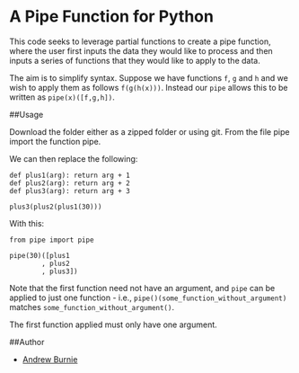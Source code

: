 A Pipe Function for Python
============================

This code seeks to leverage partial functions to create a pipe function, where the user first inputs the data they would like to process and then inputs a series of functions that they would like to apply to the data.

The aim is to simplify syntax. Suppose we have functions `f`, `g` and `h` and we wish to apply them as follows `f(g(h(x)))`. Instead our `pipe` allows this to be written as `pipe(x)([f,g,h])`.

##Usage

Download the folder either as a zipped folder or using git. From the file pipe import the function pipe.

We can then replace the following:

````
def plus1(arg): return arg + 1
def plus2(arg): return arg + 2
def plus3(arg): return arg + 3

plus3(plus2(plus1(30)))

````

With this:

````
from pipe import pipe

pipe(30)([plus1
        , plus2
        , plus3])
````

Note that the first function need not have an argument, and `pipe` can be applied to just one function - i.e., `pipe()(some_function_without_argument)` matches `some_function_without_argument()`.

The first function applied must only have one argument.

##Author

* [Andrew Burnie](https://github.com/Andrew47)
